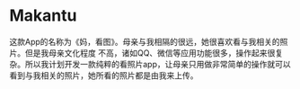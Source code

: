 # Makantu
这款App的名称为《妈，看图》。母亲与我相隔的很远，她很喜欢看与我相关的照片。但是我母亲文化程度  不高，诸如QQ、微信等应用功能很多，操作起来很复杂。所以我计划开发一款纯粹的看照片app，让母亲只用做非常简单的操作就可以看到与我相关的照片，她所看的照片都是由我来上传。
